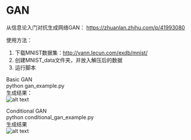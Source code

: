 # GAN

从信息论入门对抗生成网络GAN：
https://zhuanlan.zhihu.com/p/41993080

使用方法：
1. 下载MNIST数据集：http://yann.lecun.com/exdb/mnist/
2. 创建MNIST_data文件夹，并放入解压后的数据
3. 运行脚本

Basic GAN  
python gan_example.py  
生成结果：  
![alt text](https://raw.githubusercontent.com/bai-shang/GAB/master/GAN.png)

Conditional GAN  
python conditional_gan_example.py  
生成结果  
![alt text](https://raw.githubusercontent.com/bai-shang/GAB/master/CGAN.png)
